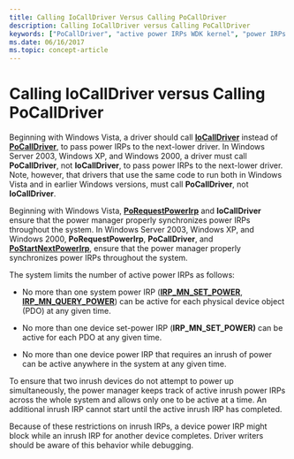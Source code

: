 ```yaml
---
title: Calling IoCallDriver Versus Calling PoCallDriver
description: Calling IoCallDriver versus Calling PoCallDriver
keywords: ["PoCallDriver", "active power IRPs WDK kernel", "power IRPs WDK kernel , IoCallDriver versus PoCallDriver"]
ms.date: 06/16/2017
ms.topic: concept-article
---
```


# Calling IoCallDriver versus Calling PoCallDriver





Beginning with Windows Vista, a driver should call [**IoCallDriver**](/windows-hardware/drivers/ddi/wdm/nf-wdm-iocalldriver) instead of [**PoCallDriver**](/windows-hardware/drivers/ddi/ntifs/nf-ntifs-pocalldriver), to pass power IRPs to the next-lower driver. In Windows Server 2003, Windows XP, and Windows 2000, a driver must call **PoCallDriver**, not **IoCallDriver**, to pass power IRPs to the next-lower driver. Note, however, that drivers that use the same code to run both in Windows Vista and in earlier Windows versions, must call **PoCallDriver**, not **IoCallDriver**.

Beginning with Windows Vista, [**PoRequestPowerIrp**](/windows-hardware/drivers/ddi/wdm/nf-wdm-porequestpowerirp) and **IoCallDriver** ensure that the power manager properly synchronizes power IRPs throughout the system. In Windows Server 2003, Windows XP, and Windows 2000, **PoRequestPowerIrp**, **PoCallDriver**, and [**PoStartNextPowerIrp**](/windows-hardware/drivers/ddi/ntifs/nf-ntifs-postartnextpowerirp), ensure that the power manager properly synchronizes power IRPs throughout the system.

The system limits the number of active power IRPs as follows:

-   No more than one system power IRP ([**IRP\_MN\_SET\_POWER**](./irp-mn-set-power.md), [**IRP\_MN\_QUERY\_POWER**](./irp-mn-query-power.md)) can be active for each physical device object (PDO) at any given time.

-   No more than one device set-power IRP (**IRP\_MN\_SET\_POWER)** can be active for each PDO at any given time.

-   No more than one device power IRP that requires an inrush of power can be active anywhere in the system at any given time.

To ensure that two inrush devices do not attempt to power up simultaneously, the power manager keeps track of active inrush power IRPs across the whole system and allows only one to be active at a time. An additional inrush IRP cannot start until the active inrush IRP has completed.

Because of these restrictions on inrush IRPs, a device power IRP might block while an inrush IRP for another device completes. Driver writers should be aware of this behavior while debugging.

